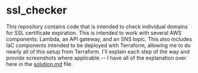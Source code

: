 # ssl_checker

This repository contains code that is intended to check individual domains for SSL certificate expiration. This is intended to work with several AWS components: Lambda, an API gateway, and an SNS topic. This also includes IaC components intended to be deployed with Terraform, allowing me to do nearly all of this setup from Terraform. I'll explain each step of the way and provide screenshots where applicable -- I have all of the explanation over here in the [solution.md](https://github.com/GittyUpPartner/ssl_checker/blob/main/solution.md) file.
